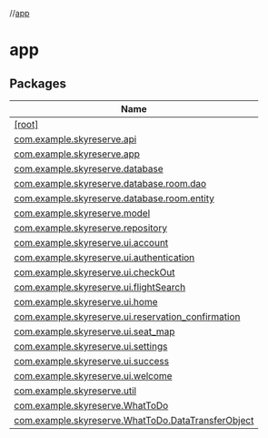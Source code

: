 //[app](index.md)

# app

## Packages

| Name |
|---|
| [[root]](app/[root]/index.md) |
| [com.example.skyreserve.api](app/com.example.skyreserve.api/index.md) |
| [com.example.skyreserve.app](app/com.example.skyreserve.app/index.md) |
| [com.example.skyreserve.database](app/com.example.skyreserve.database/index.md) |
| [com.example.skyreserve.database.room.dao](app/com.example.skyreserve.database.room.dao/index.md) |
| [com.example.skyreserve.database.room.entity](app/com.example.skyreserve.database.room.entity/index.md) |
| [com.example.skyreserve.model](app/com.example.skyreserve.model/index.md) |
| [com.example.skyreserve.repository](app/com.example.skyreserve.repository/index.md) |
| [com.example.skyreserve.ui.account](app/com.example.skyreserve.ui.account/index.md) |
| [com.example.skyreserve.ui.authentication](app/com.example.skyreserve.ui.authentication/index.md) |
| [com.example.skyreserve.ui.checkOut](app/com.example.skyreserve.ui.checkOut/index.md) |
| [com.example.skyreserve.ui.flightSearch](app/com.example.skyreserve.ui.flightSearch/index.md) |
| [com.example.skyreserve.ui.home](app/com.example.skyreserve.ui.home/index.md) |
| [com.example.skyreserve.ui.reservation_confirmation](app/com.example.skyreserve.ui.reservation_confirmation/index.md) |
| [com.example.skyreserve.ui.seat_map](app/com.example.skyreserve.ui.seat_map/index.md) |
| [com.example.skyreserve.ui.settings](app/com.example.skyreserve.ui.settings/index.md) |
| [com.example.skyreserve.ui.success](app/com.example.skyreserve.ui.success/index.md) |
| [com.example.skyreserve.ui.welcome](app/com.example.skyreserve.ui.welcome/index.md) |
| [com.example.skyreserve.util](app/com.example.skyreserve.util/index.md) |
| [com.example.skyreserve.WhatToDo](app/com.example.skyreserve.WhatToDo/index.md) |
| [com.example.skyreserve.WhatToDo.DataTransferObject](app/com.example.skyreserve.WhatToDo.DataTransferObject/index.md) |
